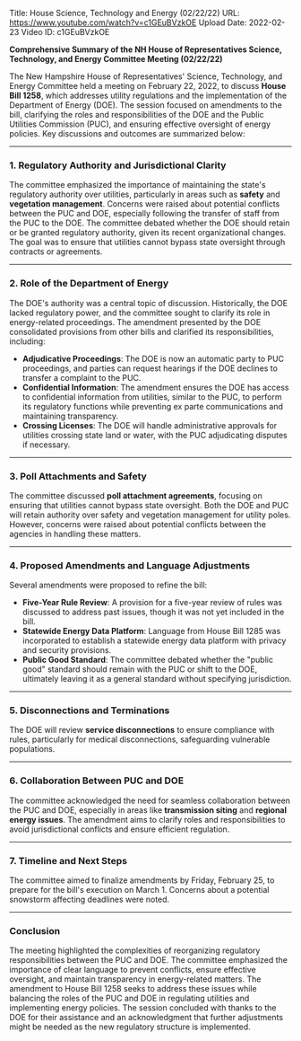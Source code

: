 Title: House Science, Technology and Energy (02/22/22)
URL: https://www.youtube.com/watch?v=c1GEuBVzkOE
Upload Date: 2022-02-23
Video ID: c1GEuBVzkOE

**Comprehensive Summary of the NH House of Representatives Science, Technology, and Energy Committee Meeting (02/22/22)**

The New Hampshire House of Representatives' Science, Technology, and Energy Committee held a meeting on February 22, 2022, to discuss **House Bill 1258**, which addresses utility regulations and the implementation of the Department of Energy (DOE). The session focused on amendments to the bill, clarifying the roles and responsibilities of the DOE and the Public Utilities Commission (PUC), and ensuring effective oversight of energy policies. Key discussions and outcomes are summarized below:

---

### **1. Regulatory Authority and Jurisdictional Clarity**
The committee emphasized the importance of maintaining the state's regulatory authority over utilities, particularly in areas such as **safety** and **vegetation management**. Concerns were raised about potential conflicts between the PUC and DOE, especially following the transfer of staff from the PUC to the DOE. The committee debated whether the DOE should retain or be granted regulatory authority, given its recent organizational changes. The goal was to ensure that utilities cannot bypass state oversight through contracts or agreements.

---

### **2. Role of the Department of Energy**
The DOE's authority was a central topic of discussion. Historically, the DOE lacked regulatory power, and the committee sought to clarify its role in energy-related proceedings. The amendment presented by the DOE consolidated provisions from other bills and clarified its responsibilities, including:
- **Adjudicative Proceedings**: The DOE is now an automatic party to PUC proceedings, and parties can request hearings if the DOE declines to transfer a complaint to the PUC.
- **Confidential Information**: The amendment ensures the DOE has access to confidential information from utilities, similar to the PUC, to perform its regulatory functions while preventing ex parte communications and maintaining transparency.
- **Crossing Licenses**: The DOE will handle administrative approvals for utilities crossing state land or water, with the PUC adjudicating disputes if necessary.

---

### **3. Poll Attachments and Safety**
The committee discussed **poll attachment agreements**, focusing on ensuring that utilities cannot bypass state oversight. Both the DOE and PUC will retain authority over safety and vegetation management for utility poles. However, concerns were raised about potential conflicts between the agencies in handling these matters.

---

### **4. Proposed Amendments and Language Adjustments**
Several amendments were proposed to refine the bill:
- **Five-Year Rule Review**: A provision for a five-year review of rules was discussed to address past issues, though it was not yet included in the bill.
- **Statewide Energy Data Platform**: Language from House Bill 1285 was incorporated to establish a statewide energy data platform with privacy and security provisions.
- **Public Good Standard**: The committee debated whether the "public good" standard should remain with the PUC or shift to the DOE, ultimately leaving it as a general standard without specifying jurisdiction.

---

### **5. Disconnections and Terminations**
The DOE will review **service disconnections** to ensure compliance with rules, particularly for medical disconnections, safeguarding vulnerable populations.

---

### **6. Collaboration Between PUC and DOE**
The committee acknowledged the need for seamless collaboration between the PUC and DOE, especially in areas like **transmission siting** and **regional energy issues**. The amendment aims to clarify roles and responsibilities to avoid jurisdictional conflicts and ensure efficient regulation.

---

### **7. Timeline and Next Steps**
The committee aimed to finalize amendments by Friday, February 25, to prepare for the bill's execution on March 1. Concerns about a potential snowstorm affecting deadlines were noted.

---

### **Conclusion**
The meeting highlighted the complexities of reorganizing regulatory responsibilities between the PUC and DOE. The committee emphasized the importance of clear language to prevent conflicts, ensure effective oversight, and maintain transparency in energy-related matters. The amendment to House Bill 1258 seeks to address these issues while balancing the roles of the PUC and DOE in regulating utilities and implementing energy policies. The session concluded with thanks to the DOE for their assistance and an acknowledgment that further adjustments might be needed as the new regulatory structure is implemented.